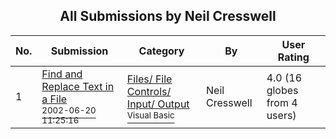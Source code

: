 ﻿<div align="center">

## All Submissions by Neil Cresswell

</div>

No.  | Submission | Category | By   | User Rating
---- | ---------- | -------- | ---- | -----------
1 | [Find and Replace Text in a File<br /><sup>2002-06-20 11:25:16</sup>](https://github.com/Planet-Source-Code/neil-cresswell-find-and-replace-text-in-a-file__1-36047) | [Files/ File Controls/ Input/ Output<br /><sup>Visual Basic</sup>](../ByCategory/files-file-controls-input-output__1-3.md) | Neil Cresswell | 4.0 (16 globes from 4 users)
